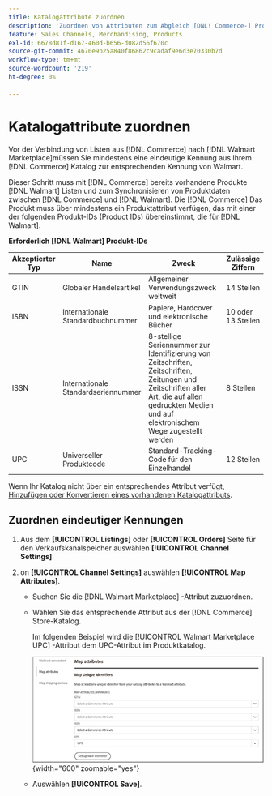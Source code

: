 ```yaml
---
title: Katalogattribute zuordnen
description: 'Zuordnen von Attributen zum Abgleich [DNL! Commerce-] Produkte in bestehende [!DNL Walmart Marketplace] Auflistungen und Daten synchronisieren zwischen [!DNL Channel Manager] und [!DNL Walmart].'
feature: Sales Channels, Merchandising, Products
exl-id: 6678d81f-d167-460d-b656-d082d56f670c
source-git-commit: 4670e9b25a840f86862c9cadaf9e6d3e70330b7d
workflow-type: tm+mt
source-wordcount: '219'
ht-degree: 0%

---
```


# Katalogattribute zuordnen

Vor der Verbindung von Listen aus [!DNL Commerce] nach [!DNL Walmart Marketplace]müssen Sie mindestens eine eindeutige Kennung aus Ihrem [!DNL Commerce] Katalog zur entsprechenden Kennung von Walmart.

Dieser Schritt muss mit [!DNL Commerce] bereits vorhandene Produkte [!DNL Walmart] Listen und zum Synchronisieren von Produktdaten zwischen [!DNL Commerce] und [!DNL Walmart]. Die [!DNL Commerce] Das Produkt muss über mindestens ein Produktattribut verfügen, das mit einer der folgenden Produkt-IDs (Product IDs) übereinstimmt, die für [!DNL Walmart].

**Erforderlich [!DNL Walmart] Produkt-IDs**

| **Akzeptierter Typ** | **Name** | **Zweck** | **Zulässige Ziffern** |
|-------------------|--------------------------------------|--------------------------------------------------------------------------------------------------------------------------------------------------|-----------------------|
| GTIN | Globaler Handelsartikel | Allgemeiner Verwendungszweck weltweit | 14 Stellen |
| ISBN | Internationale Standardbuchnummer | Papiere, Hardcover und elektronische Bücher | 10 oder 13 Stellen |
| ISSN | Internationale Standardseriennummer | 8-stellige Seriennummer zur Identifizierung von Zeitschriften, Zeitschriften, Zeitungen und Zeitschriften aller Art, die auf allen gedruckten Medien und auf elektronischem Wege zugestellt werden | 8 Stellen |
| UPC | Universeller Produktcode | Standard-Tracking-Code für den Einzelhandel | 12 Stellen |

Wenn Ihr Katalog nicht über ein entsprechendes Attribut verfügt, [Hinzufügen oder Konvertieren eines vorhandenen Katalogattributs](https://experienceleague.adobe.com/docs/commerce-admin/catalog/product-attributes/product-attributes.html).

## Zuordnen eindeutiger Kennungen

1. Aus dem **[!UICONTROL Listings]** oder **[!UICONTROL Orders]** Seite für den Verkaufskanalspeicher auswählen **[!UICONTROL Channel Settings]**.

1. on **[!UICONTROL Channel Settings]** auswählen **[!UICONTROL Map Attributes]**.

   - Suchen Sie die [!DNL Walmart Marketplace] -Attribut zuzuordnen.

   - Wählen Sie das entsprechende Attribut aus der [!DNL Commerce] Store-Katalog.

     Im folgenden Beispiel wird die [!UICONTROL Walmart Marketplace UPC] -Attribut dem UPC-Attribut im Produktkatalog.

     ![Zuordnungsattribute für Produktübereinstimmungskriterien](assets/products-map-attributes-for-match.png){width="600" zoomable="yes"}

   - Auswählen **[!UICONTROL Save]**.
